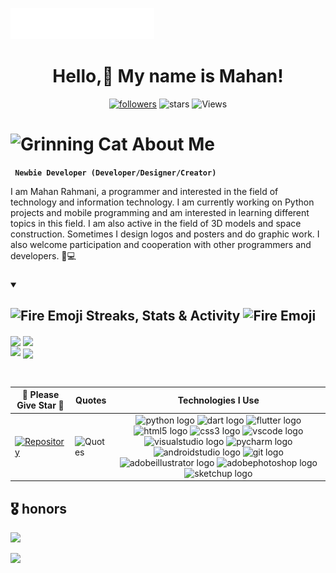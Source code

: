<img src="images/svg/header_en.svg"></img>

<h1 align="center">Hello,👋 My name is Mahan!</h1>

<p align="center">
  <a href="https://github.com/mhnrhmni?tab=followers">
    <img alt="followers" title="Follow me on Github" src="https://custom-icon-badges.demolab.com/github/followers/mhnrhmni?color=FF0000&logoColor=white&label=Follow&logo=person-add&style=for-the-badge&labelColor=000000"/></a>
    <img alt="stars" title="stars" src="https://custom-icon-badges.demolab.com/github/stars/mhnrhmni?color=FF0000&labelColor=000000&logo=star&style=for-the-badge"/>
    <img alt="Views" title="Views" src="https://komarev.com/ghpvc/?username=mhnrhmni&color=00000F&style=for-the-badge"/>
<p/>

<!-- About Me Text BEGIN -->
# <img src="https://raw.githubusercontent.com/Tarikul-Islam-Anik/Animated-Fluent-Emojis/master/Emojis/Smilies/Grinning%20Cat.png" alt="Grinning Cat" width="25" height="25" /> About Me
**` Newbie Developer (Developer/Designer/Creator)`**

I am Mahan Rahmani, a programmer and interested in the field of technology and information technology. I am currently working on Python projects and mobile programming and am interested in learning different topics in this field. I am also active in the field of 3D models and space construction. Sometimes I design logos and posters and do graphic work. I also welcome participation and cooperation with other programmers and developers. 🚀💻

###


<details open>  
  <summary><h2><img src="https://user-images.githubusercontent.com/74038190/216122041-518ac897-8d92-4c6b-9b3f-ca01dcaf38ee.png" alt="Fire Emoji" width="30" height="30"> Streaks, Stats & Activity <img src="https://user-images.githubusercontent.com/74038190/216122041-518ac897-8d92-4c6b-9b3f-ca01dcaf38ee.png" alt="Fire Emoji" width="30" height="30"></h2></summary>
    <!-- https://github.com/anuraghazra/github-readme-stats // Github Stats-->
  <img align="center" width="400" src="https://github-readme-stats.vercel.app/api?username=mhnrhmni&hide_border=true&title_color=FFFFFF&show_icons=true&icon_color=FF0000&ring_color=FF0000&bg_color=000000&text_color=FFFFFF&rank_icon=github" />
    <!-- https://github.com/DenverCoder1/github-readme-streak-stats // Streaks Stats -->
    <img align="center" width="400" src="https://github-readme-streak-stats-eight.vercel.app/?user=mhnrhmni&theme=highcontrast&currStreakNum=FF0000&fire=FF0000&card_height=205&currStreakLabel=FF0000&ring=FF0000&border=000000" />
    <br/>
    <!-- https://github.com/Ashutosh00710/github-readme-activity-graph // Graph-Koordinaten -->
<img width="805" src="https://github-readme-activity-graph.vercel.app/graph?username=mhnrhmni&theme=high-contrast&hide_border=true&area_color=FF0000&area=true&point=FF0000&line=FF0000&" />
    <!-- https://github.com/anuraghazra/github-readme-stats // Most Used Language-->
    <img align="center" src="https://github-readme-stats.vercel.app/api/top-langs/?username=mhnrhmni&layout=compact&text_color=FFFFFF&bg_color=000000&card_width=805&hide_border=true&title_color=FF0000" />
    <br/>

</p>
</details>

<br clear="both">

| 🌟 Please Give Star 🌟 | Quotes | Technologies I Use |
|------------------------|--------|---------------------|
| <a href="https://github.com/mhnrhmni/FileSorter">![Repository](https://github-readme-stats.vercel.app/api/pin/?username=mhnrhmni&repo=FileSorter&show_owner=false&theme=transparent)</a> | ![Quotes](https://quotes-github-readme.vercel.app/api?type=vertical&theme=tokyonight) | <div align="center"> <img src="https://skillicons.dev/icons?i=py" alt="python logo" height="45" /> <img src="https://skillicons.dev/icons?i=dart" alt="dart logo" height="45" /> <img src="https://skillicons.dev/icons?i=flutter" alt="flutter logo" height="45" /> <img src="https://skillicons.dev/icons?i=html" alt="html5 logo" height="45" /> <img src="https://skillicons.dev/icons?i=css" alt="css3 logo" height="45" /> <img src="https://skillicons.dev/icons?i=vscode" alt="vscode logo" height="45" /> <img src="https://skillicons.dev/icons?i=visualstudio" alt="visualstudio logo" height="45" /> <img src="https://cdn.jsdelivr.net/gh/devicons/devicon/icons/pycharm/pycharm-original.svg" alt="pycharm logo" height="45" /> <img src="https://skillicons.dev/icons?i=androidstudio" alt="androidstudio logo" height="45" /> <img src="https://skillicons.dev/icons?i=git" alt="git logo" height="45" /> <img src="https://skillicons.dev/icons?i=ai" alt="adobeillustrator logo" height="45" /> <img src="https://skillicons.dev/icons?i=ps" alt="adobephotoshop logo" height="45" /> <img src="https://skillicons.dev/icons?i=sketchup" alt="sketchup logo" height="45" /> </div> |


###

<h2 align="left">🎖️ honors</h2>

<img height="600" src="https://certificates.cs50.io/abed8e25-f358-4d02-9e4f-9dcecbe07c56.png?size=A4"  />

[![](https://visitcount.itsvg.in/api?id=mhnrhmni&icon=6&color=5)](https://visitcount.itsvg.in)


<!-- Proudly created with GPRM ( https://gprm.itsvg.in ) -->


<!---
mhnrhmni/mhnrhmni is a ✨ special ✨ repository because its `README.md` (this file) appears on your GitHub profile.
You can click the Preview link to take a look at your changes.
--->
